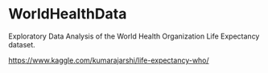 # WorldHealthData


Exploratory Data Analysis of the World Health Organization Life Expectancy dataset. 

https://www.kaggle.com/kumarajarshi/life-expectancy-who/
